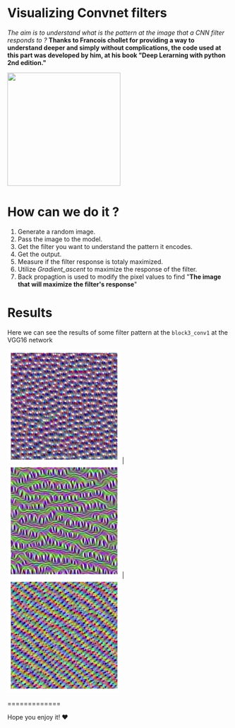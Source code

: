 # Visualizing Convnet filters

*The aim is to understand what is the pattern at the image that a CNN filter responds to ?*
**Thanks to Francois chollet for providing a way to understand deeper and simply without complications, the code used at this part was developed by him, at his book "Deep Lerarning with python 2nd edition."**

<code><img src="https://images.manning.com/360/480/resize/book/a/2a49d38-96e5-4bf7-8555-57f689c52ebf/Chollet-2ed-HI.png" width="256"  height="256"></code>

# How can we do it ?

1. Generate a random image.
2. Pass the image to the model.
3. Get the filter you want to understand the pattern it encodes.
4. Get the output.
5. Measure if the filter response is totaly maximized.
6. Utilize _Gradient_ascent_ to maximize the response of the filter.
7. Back propagtion is used to modify the pixel values to find "**The image that will maximize the filter's response**"

# Results
Here we can see the results of some filter pattern at the `block3_conv1` at the VGG16 network


<code><img src="https://github.com/MohamedFarag21/ComputerVision-projects/blob/main/CNN_Interpretability/Visualizing_CNN_Filters/Images/block3_conv1_index10.png?raw=true" width="256"  height="256"></code> | <code><img src="https://github.com/MohamedFarag21/ComputerVision-projects/blob/main/CNN_Interpretability/Visualizing_CNN_Filters/Images/block3_conv1_index200.png?raw=true" width="256"  height="256"></code> | <code><img src="https://github.com/MohamedFarag21/ComputerVision-projects/blob/main/CNN_Interpretability/Visualizing_CNN_Filters/Images/block3_conv1_index20.png?raw=true" width="256"  height="256"></code> 

=============

Hope you enjoy it! ♥️
